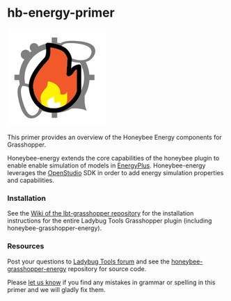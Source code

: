# hb-energy-primer

![HB-Energy](https://github.com/ladybug-tools/artwork/raw/master/icons_bugs/grasshopper_tabs/small/HB-Energy.png)

This primer provides an overview of the Honeybee Energy components for Grasshopper.

Honeybee-energy extends the core capabilities of the honeybee plugin to enable
enable simulation of models in [EnergyPlus](https://github.com/NREL/EnergyPlus).
Honeybee-energy leverages the [OpenStudio](https://github.com/NREL/OpenStudio)
SDK in order to add energy simulation properties and capabilities.

### Installation

See the [Wiki of the lbt-grasshopper repository](https://github.com/ladybug-tools/lbt-grasshopper/wiki)
for the installation instructions for the entire Ladybug Tools Grasshopper plugin (including honeybee-grasshopper-energy).

### Resources

Post your questions to [Ladybug Tools forum](http://discourse.ladybug.tools) and
see the [honeybee-grasshopper-energy](https://github.com/ladybug-tools/honeybee-grasshopper-energy)
repository for source code.

Please [let us know](https://github.com/ladybug-tools/honeybee-grasshopper-energy/issues)
if you find any mistakes in grammar or spelling in this primer and we will gladly fix them.
